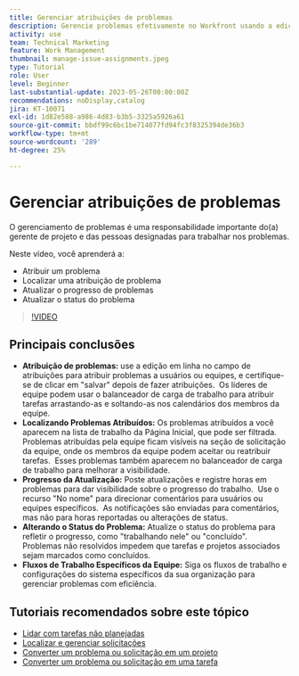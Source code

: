 ```yaml
---
title: Gerenciar atribuições de problemas
description: Gerencie problemas efetivamente no Workfront usando a edição em linha e o balanceador de carga de trabalho para atribuições, rastreando e atualizando o progresso, alterando os status dos problemas e seguindo fluxos de trabalho específicos da equipe para uma execução perfeita do projeto.
activity: use
team: Technical Marketing
feature: Work Management
thumbnail: manage-issue-assignments.jpeg
type: Tutorial
role: User
level: Beginner
last-substantial-update: 2023-05-26T00:00:00Z
recommendations: noDisplay,catalog
jira: KT-10071
exl-id: 1d82e588-a986-4d83-b3b5-3325a5926a61
source-git-commit: bbdf99c6bc1be714077fd94fc3f8325394de36b3
workflow-type: tm+mt
source-wordcount: '289'
ht-degree: 25%

---
```


# Gerenciar atribuições de problemas

O gerenciamento de problemas é uma responsabilidade importante do(a) gerente de projeto e das pessoas designadas para trabalhar nos problemas.

Neste vídeo, você aprenderá a:

* Atribuir um problema
* Localizar uma atribuição de problema
* Atualizar o progresso de problemas
* Atualizar o status do problema

>[!VIDEO](https://video.tv.adobe.com/v/3419931/?quality=12&learn=on&enablevpops=1)

## Principais conclusões

* **Atribuição de problemas:** use a edição em linha no campo de atribuições para atribuir problemas a usuários ou equipes, e certifique-se de clicar em &quot;salvar&quot; depois de fazer atribuições. &#x200B; Os líderes de equipe podem usar o balanceador de carga de trabalho para atribuir tarefas arrastando-as e soltando-as nos calendários dos membros da equipe. &#x200B;
* **Localizando Problemas Atribuídos:** Os problemas atribuídos a você aparecem na lista de trabalho da Página Inicial, que pode ser filtrada. &#x200B; Problemas atribuídas pela equipe ficam visíveis na seção de solicitação da equipe, onde os membros da equipe podem aceitar ou reatribuir tarefas. &#x200B; Esses problemas também aparecem no balanceador de carga de trabalho para melhorar a visibilidade. &#x200B;
* **Progresso da Atualização:** Poste atualizações e registre horas em problemas para dar visibilidade sobre o progresso do trabalho. &#x200B; Use o recurso &quot;No nome&quot; para direcionar comentários para usuários ou equipes específicos. &#x200B; As notificações são enviadas para comentários, mas não para horas reportadas ou alterações de status. &#x200B;
* **Alterando o Status do Problema:** Atualize o status do problema para refletir o progresso, como &quot;trabalhando nele&quot; ou &quot;concluído&quot;. &#x200B; Problemas não resolvidos impedem que tarefas e projetos associados sejam marcados como concluídos. &#x200B;
* **Fluxos de Trabalho Específicos da Equipe:** Siga os fluxos de trabalho e configurações do sistema específicos da sua organização para gerenciar problemas com eficiência. &#x200B;


## Tutoriais recomendados sobre este tópico

* [Lidar com tarefas não planejadas](/help/manage-work/issues-requests/handle-unplanned-work.md)
* [Localizar e gerenciar solicitações](/help/manage-work/issues-requests/find-requests.md)
* [Converter um problema ou solicitação em um projeto](/help/manage-work/issues-requests/create-a-project-from-a-request.md)
* [Converter um problema ou solicitação em uma tarefa](/help/manage-work/issues-requests/convert-issues-to-other-work-items.md)
